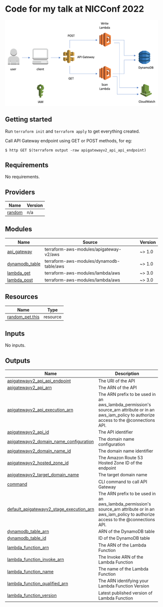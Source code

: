 # Code for my talk at NICConf 2022

![AWS-Serverless-Architecture](https://raw.githubusercontent.com/antonbabenko/serverless.tf-playground/master/hashitalks2021/AWS-Serverless-Architecture.png)


## Getting started

Run `terraform init` and `terraform apply` to get everything created.

Call API Gateway endpoint using GET or POST methods, for eg:

```
$ http GET $(terraform output -raw apigatewayv2_api_api_endpoint)
```


<!-- BEGINNING OF PRE-COMMIT-TERRAFORM DOCS HOOK -->
## Requirements

No requirements.

## Providers

| Name | Version |
|------|---------|
| <a name="provider_random"></a> [random](#provider\_random) | n/a |

## Modules

| Name | Source | Version |
|------|--------|---------|
| <a name="module_api_gateway"></a> [api\_gateway](#module\_api\_gateway) | terraform-aws-modules/apigateway-v2/aws | ~> 1.0 |
| <a name="module_dynamodb_table"></a> [dynamodb\_table](#module\_dynamodb\_table) | terraform-aws-modules/dynamodb-table/aws | ~> 1.0 |
| <a name="module_lambda_get"></a> [lambda\_get](#module\_lambda\_get) | terraform-aws-modules/lambda/aws | ~> 3.0 |
| <a name="module_lambda_post"></a> [lambda\_post](#module\_lambda\_post) | terraform-aws-modules/lambda/aws | ~> 3.0 |

## Resources

| Name                                                                                                  | Type     |
|-------------------------------------------------------------------------------------------------------|----------|
| [random_pet.this](https://registry.terraform.io/providers/hashicorp/random/latest/docs/resources/pet) | resource |

## Inputs

No inputs.

## Outputs

| Name                                                                                                                                                                 | Description                                                                                                                                            |
|----------------------------------------------------------------------------------------------------------------------------------------------------------------------|--------------------------------------------------------------------------------------------------------------------------------------------------------|
| <a name="output_apigatewayv2_api_api_endpoint"></a> [apigatewayv2\_api\_api\_endpoint](#output\_apigatewayv2\_api\_api\_endpoint)                                    | The URI of the API                                                                                                                                     |
| <a name="output_apigatewayv2_api_arn"></a> [apigatewayv2\_api\_arn](#output\_apigatewayv2\_api\_arn)                                                                 | The ARN of the API                                                                                                                                     |
| <a name="output_apigatewayv2_api_execution_arn"></a> [apigatewayv2\_api\_execution\_arn](#output\_apigatewayv2\_api\_execution\_arn)                                 | The ARN prefix to be used in an aws\_lambda\_permission's source\_arn attribute or in an aws\_iam\_policy to authorize access to the @connections API. |
| <a name="output_apigatewayv2_api_id"></a> [apigatewayv2\_api\_id](#output\_apigatewayv2\_api\_id)                                                                    | The API identifier                                                                                                                                     |
| <a name="output_apigatewayv2_domain_name_configuration"></a> [apigatewayv2\_domain\_name\_configuration](#output\_apigatewayv2\_domain\_name\_configuration)         | The domain name configuration                                                                                                                          |
| <a name="output_apigatewayv2_domain_name_id"></a> [apigatewayv2\_domain\_name\_id](#output\_apigatewayv2\_domain\_name\_id)                                          | The domain name identifier                                                                                                                             |
| <a name="output_apigatewayv2_hosted_zone_id"></a> [apigatewayv2\_hosted\_zone\_id](#output\_apigatewayv2\_hosted\_zone\_id)                                          | The Amazon Route 53 Hosted Zone ID of the endpoint                                                                                                     |
| <a name="output_apigatewayv2_target_domain_name"></a> [apigatewayv2\_target\_domain\_name](#output\_apigatewayv2\_target\_domain\_name)                              | The target domain name                                                                                                                                 |
| <a name="output_command"></a> [command](#output\_command)                                                                                                            | CLI command to call API Gateway                                                                                                                        |
| <a name="output_default_apigatewayv2_stage_execution_arn"></a> [default\_apigatewayv2\_stage\_execution\_arn](#output\_default\_apigatewayv2\_stage\_execution\_arn) | The ARN prefix to be used in an aws\_lambda\_permission's source\_arn attribute or in an aws\_iam\_policy to authorize access to the @connections API. |
| <a name="output_dynamodb_table_arn"></a> [dynamodb\_table\_arn](#output\_dynamodb\_table\_arn)                                                                       | ARN of the DynamoDB table                                                                                                                              |
| <a name="output_dynamodb_table_id"></a> [dynamodb\_table\_id](#output\_dynamodb\_table\_id)                                                                          | ID of the DynamoDB table                                                                                                                               |
| <a name="output_lambda_function_arn"></a> [lambda\_function\_arn](#output\_lambda\_function\_arn)                                                                    | The ARN of the Lambda Function                                                                                                                         |
| <a name="output_lambda_function_invoke_arn"></a> [lambda\_function\_invoke\_arn](#output\_lambda\_function\_invoke\_arn)                                             | The Invoke ARN of the Lambda Function                                                                                                                  |
| <a name="output_lambda_function_name"></a> [lambda\_function\_name](#output\_lambda\_function\_name)                                                                 | The name of the Lambda Function                                                                                                                        |
| <a name="output_lambda_function_qualified_arn"></a> [lambda\_function\_qualified\_arn](#output\_lambda\_function\_qualified\_arn)                                    | The ARN identifying your Lambda Function Version                                                                                                       |
| <a name="output_lambda_function_version"></a> [lambda\_function\_version](#output\_lambda\_function\_version)                                                        | Latest published version of Lambda Function                                                                                                            |
<!-- END OF PRE-COMMIT-TERRAFORM DOCS HOOK -->
